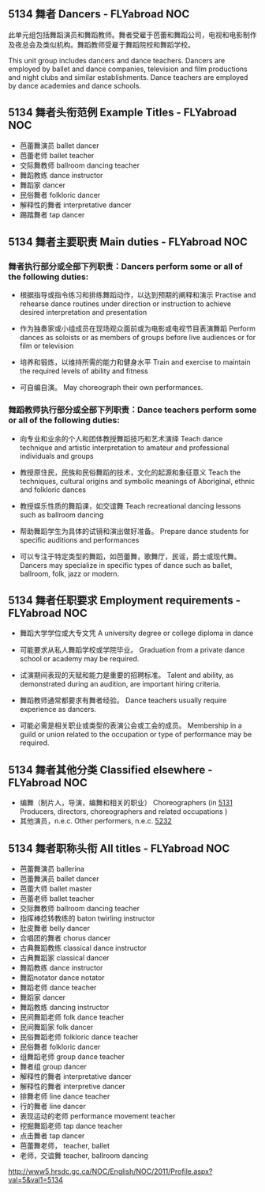 ## 5134 舞者 Dancers - FLYabroad NOC此单元组包括舞蹈演员和舞蹈教师。舞者受雇于芭蕾和舞蹈公司，电视和电影制作及夜总会及类似机构。舞蹈教师受雇于舞蹈院校和舞蹈学校。This unit group includes dancers and dance teachers. Dancers are employed by ballet and dance companies, television and film productions and night clubs and similar establishments. Dance teachers are employed by dance academies and dance schools.## 5134 舞者头衔范例 Example Titles - FLYabroad NOC* 芭蕾舞演员 ballet dancer* 芭蕾老师 ballet teacher* 交际舞教师 ballroom dancing teacher* 舞蹈教练 dance instructor* 舞蹈家 dancer* 民俗舞者 folkloric dancer* 解释性的舞者 interpretative dancer* 踢踏舞者 tap dancer## 5134 舞者主要职责 Main duties - FLYabroad NOC### 舞者执行部分或全部下列职责：Dancers perform some or all of the following duties:* 根据指导或指令练习和排练舞蹈动作，以达到预期的阐释和演示Practise and rehearse dance routines under direction or instruction to achieve desired interpretation and presentation* 作为独奏家或小组成员在现场观众面前或为电影或电视节目表演舞蹈Perform dances as soloists or as members of groups before live audiences or for film or television* 培养和锻炼，以维持所需的能力和健身水平Train and exercise to maintain the required levels of ability and fitness* 可自编自演。May choreograph their own performances.### 舞蹈教师执行部分或全部下列职责：Dance teachers perform some or all of the following duties:* 向专业和业余的个人和团体教授舞蹈技巧和艺术演绎Teach dance technique and artistic interpretation to amateur and professional individuals and groups* 教授原住民，民族和民俗舞蹈的技术，文化的起源和象征意义Teach the techniques, cultural origins and symbolic meanings of Aboriginal, ethnic and folkloric dances* 教授娱乐性质的舞蹈课，如交谊舞Teach recreational dancing lessons such as ballroom dancing* 帮助舞蹈学生为具体的试镜和演出做好准备。Prepare dance students for specific auditions and performances* 可以专注于特定类型的舞蹈，如芭蕾舞，歌舞厅，民谣，爵士或现代舞。Dancers may specialize in specific types of dance such as ballet, ballroom, folk, jazz or modern.## 5134 舞者任职要求 Employment requirements - FLYabroad NOC* 舞蹈大学学位或大专文凭A university degree or college diploma in dance * 可能要求从私人舞蹈学校或学院毕业。Graduation from a private dance school or academy may be required.* 试演期间表现的天赋和能力是重要的招聘标准。Talent and ability, as demonstrated during an audition, are important hiring criteria.* 舞蹈教师通常都要求有舞者经验。Dance teachers usually require experience as dancers.* 可能必需是相关职业或类型的表演公会或工会的成员。Membership in a guild or union related to the occupation or type of performance may be required.## 5134 舞者其他分类 Classified elsewhere - FLYabroad NOC* 编舞（制片人，导演，编舞和相关的职业） Choreographers (in [5131](5131) Producers, directors, choreographers and related occupations )* 其他演员，n.e.c.  Other performers, n.e.c. [5232](5232)## 5134 舞者职称头衔 All titles - FLYabroad NOC* 芭蕾舞演员 ballerina* 芭蕾舞演员 ballet dancer* 芭蕾大师 ballet master* 芭蕾老师 ballet teacher* 交际舞教师 ballroom dancing teacher* 指挥棒捻转教练的 baton twirling instructor* 肚皮舞者 belly dancer* 合唱团的舞者 chorus dancer* 古典舞蹈教练 classical dance instructor* 古典舞蹈家 classical dancer* 舞蹈教练 dance instructor* 舞蹈notator dance notator* 舞蹈老师 dance teacher* 舞蹈家 dancer* 舞蹈教练 dancing instructor* 民间舞蹈老师 folk dance teacher* 民间舞蹈家 folk dancer* 民俗舞蹈老师 folkloric dance teacher* 民俗舞者 folkloric dancer* 组舞蹈老师 group dance teacher* 舞者组 group dancer* 解释性的舞者 interpretative dancer* 解释性的舞者 interpretive dancer* 排舞老师 line dance teacher* 行的舞者 line dancer* 表现运动的老师 performance movement teacher* 挖掘舞蹈老师 tap dance teacher* 点击舞者 tap dancer* 芭蕾舞老师， teacher, ballet* 老师，交谊舞 teacher, ballroom dancinghttp://www5.hrsdc.gc.ca/NOC/English/NOC/2011/Profile.aspx?val=5&val1=5134